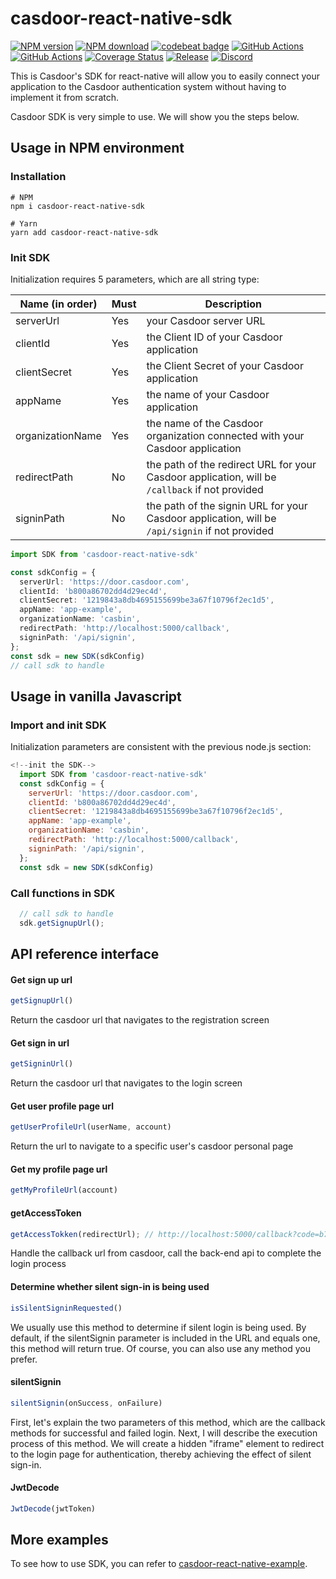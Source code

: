 # casdoor-react-native-sdk

[![NPM version][npm-image]][npm-url]
[![NPM download][download-image]][download-url]
[![codebeat badge](https://codebeat.co/badges/6f2ad052-7fc8-42e1-b40f-0ca2648530c2)](https://codebeat.co/projects/github-com-casdoor-casdoor-react-native-sdk-master)
[![GitHub Actions](https://github.com/casdoor/casdoor-react-native-sdk/actions/workflows/release.yml/badge.svg)](https://github.com/casdoor/casdoor-react-native-sdk/actions/workflows/release.yml)
[![GitHub Actions](https://github.com/casdoor/casdoor-react-native-sdk/actions/workflows/build.yml/badge.svg)](https://github.com/casdoor/casdoor-react-native-sdk/actions/workflows/build.yml)
[![Coverage Status](https://codecov.io/gh/casdoor/casdoor-react-native-sdk/branch/master/graph/badge.svg)](https://codecov.io/gh/casdoor/casdoor-react-native-sdk)
[![Release](https://img.shields.io/github/release/casdoor/casdoor-react-native-sdk.svg)](https://github.com/casdoor/casdoor-react-native-sdk/releases/latest)
[![Discord](https://img.shields.io/discord/1022748306096537660?logo=discord&label=discord&color=5865F2)](https://discord.gg/5rPsrAzK7S)

[npm-image]: https://img.shields.io/npm/v/casdoor-react-native-sdk.svg?style=flat-square

[npm-url]: https://npmjs.com/package/casdoor-react-native-sdk

[download-image]: https://img.shields.io/npm/dm/casdoor-react-native-sdk.svg?style=flat-square

[download-url]: https://npmjs.com/package/casdoor-react-native-sdk
This is Casdoor's SDK for react-native will allow you to easily connect your application to the Casdoor authentication system
without having to implement it from scratch.

Casdoor SDK is very simple to use. We will show you the steps below.

## Usage in NPM environment

### Installation

~~~shell script
# NPM
npm i casdoor-react-native-sdk

# Yarn
yarn add casdoor-react-native-sdk
~~~

### Init SDK

Initialization requires 5 parameters, which are all string type:

| Name (in order)  | Must | Description                                         |
| ---------------- | ---- | --------------------------------------------------- |
| serverUrl  | Yes  | your Casdoor server URL               |
| clientId         | Yes  | the Client ID of your Casdoor application|
|clientSecret|Yes|the Client Secret of your Casdoor application|
| appName           | Yes  | the name of your Casdoor application |
| organizationName     | Yes  | the name of the Casdoor organization connected with your Casdoor application                    |
| redirectPath     | No  | the path of the redirect URL for your Casdoor application, will be `/callback` if not provided              |
| signinPath     | No  | the path of the signin URL for your Casdoor application, will be `/api/signin` if not provided              |

```typescript
import SDK from 'casdoor-react-native-sdk'

const sdkConfig = {
  serverUrl: 'https://door.casdoor.com',
  clientId: 'b800a86702dd4d29ec4d',
  clientSecret: '1219843a8db4695155699be3a67f10796f2ec1d5',
  appName: 'app-example',
  organizationName: 'casbin',
  redirectPath: 'http://localhost:5000/callback',
  signinPath: '/api/signin',
};
const sdk = new SDK(sdkConfig)
// call sdk to handle
```

## Usage in vanilla Javascript

### Import and init SDK

Initialization parameters are consistent with the previous node.js section:

```javascript
<!--init the SDK-->
  import SDK from 'casdoor-react-native-sdk'
  const sdkConfig = {
    serverUrl: 'https://door.casdoor.com',
    clientId: 'b800a86702dd4d29ec4d',
    clientSecret: '1219843a8db4695155699be3a67f10796f2ec1d5',
    appName: 'app-example',
    organizationName: 'casbin',
    redirectPath: 'http://localhost:5000/callback',
    signinPath: '/api/signin',
  };
  const sdk = new SDK(sdkConfig)
```

### Call functions in SDK

```javascript
  // call sdk to handle
  sdk.getSignupUrl();
```

## API reference interface

#### Get sign up url

```typescript
getSignupUrl()
```

Return the casdoor url that navigates to the registration screen

#### Get sign in url

```typescript
getSigninUrl()
```

Return the casdoor url that navigates to the login screen

#### Get user profile page url

```typescript
getUserProfileUrl(userName, account)
```

Return the url to navigate to a specific user's casdoor personal page

#### Get my profile page url

```typescript
getMyProfileUrl(account)
```

#### getAccessToken

```typescript
getAccessTokken(redirectUrl); // http://localhost:5000/callback?code=b75bc5c5ac65ffa516e5&state=gjmfdgqf498
```

Handle the callback url from casdoor, call the back-end api to complete the login process

#### Determine whether silent sign-in is being used

```typescript
isSilentSigninRequested()
```

We usually use this method to determine if silent login is being used. By default, if the silentSignin parameter is included in the URL and equals one, this method will return true. Of course, you can also use any method you prefer.

#### silentSignin

````typescript
silentSignin(onSuccess, onFailure)
````

First, let's explain the two parameters of this method, which are the callback methods for successful and failed login. Next, I will describe the execution process of this method. We will create a hidden "iframe" element to redirect to the login page for authentication, thereby achieving the effect of silent sign-in.

#### JwtDecode

````typescript
JwtDecode(jwtToken)
````


## More examples

To see how to use SDK, you can refer to [casdoor-react-native-example](https://github.com/casdoor/casdoor-react-native-example).
